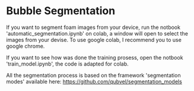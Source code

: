 # Bubble Segmentation

If you want to segment foam images from your device, run the notbook 'automatic_segmentation.ipynb' on colab, a window will open to select the images from your devise. To use google colab, I recommend you to use google chrome.

If you want to see how was done the training prosess, open the notbook 'train_model.ipynb', the code is adapted for colab.

All the segmentation process is based on the framework 'segmentation modes' available here:
https://github.com/qubvel/segmentation_models
